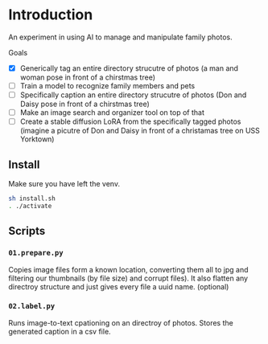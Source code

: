 # Introduction

An experiment in using AI to manage and manipulate family photos.

Goals

- [x] Generically tag an entire directory strucutre of photos (a man and woman pose in front of a chirstmas tree)
- [ ] Train a model to recognize family members and pets
- [ ] Specifically caption an entire directory strucutre of photos (Don and Daisy pose in front of a chirstmas tree)
- [ ] Make an image search and organizer tool on top of that
- [ ] Create a stable diffusion LoRA from the specifically tagged photos (imagine a picutre of Don and Daisy in front of a christamas tree on USS Yorktown)

## Install

Make sure you have left the venv.

```bash
sh install.sh
. ./activate
```

## Scripts

### `01.prepare.py`

Copies image files form a known location, converting them all to jpg and filtering our thumbnails (by file size) and corrupt files). It also flatten any directroy structure and just gives every file a uuid name. (optional)

### `02.label.py`

Runs image-to-text cpationing on an directroy of photos. Stores the generated caption in a csv file.
